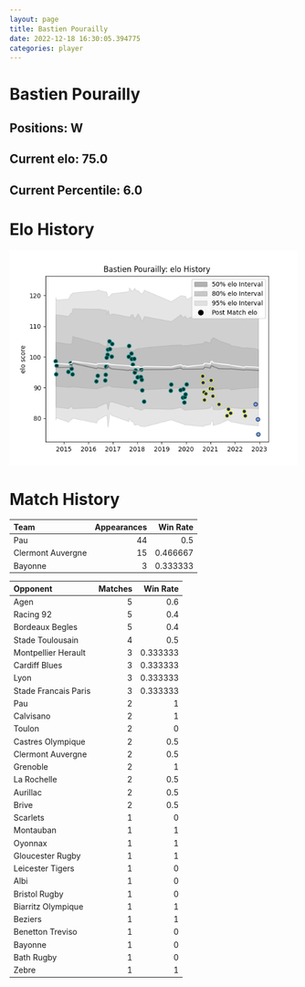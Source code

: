 ```yaml
---  
layout: page  
title: Bastien Pourailly  
date: 2022-12-18 16:30:05.394775  
categories: player  
---
```

# Bastien Pourailly

## Positions: W

## Current elo: 75.0

## Current Percentile: 6.0

# Elo History


![elo history](history_BastienPourailly.png)
# Match History


| Team              |   Appearances |   Win Rate |
|:------------------|--------------:|-----------:|
| Pau               |            44 |   0.5      |
| Clermont Auvergne |            15 |   0.466667 |
| Bayonne           |             3 |   0.333333 |

| Opponent             |   Matches |   Win Rate |
|:---------------------|----------:|-----------:|
| Agen                 |         5 |   0.6      |
| Racing 92            |         5 |   0.4      |
| Bordeaux Begles      |         5 |   0.4      |
| Stade Toulousain     |         4 |   0.5      |
| Montpellier Herault  |         3 |   0.333333 |
| Cardiff Blues        |         3 |   0.333333 |
| Lyon                 |         3 |   0.333333 |
| Stade Francais Paris |         3 |   0.333333 |
| Pau                  |         2 |   1        |
| Calvisano            |         2 |   1        |
| Toulon               |         2 |   0        |
| Castres Olympique    |         2 |   0.5      |
| Clermont Auvergne    |         2 |   0.5      |
| Grenoble             |         2 |   1        |
| La Rochelle          |         2 |   0.5      |
| Aurillac             |         2 |   0.5      |
| Brive                |         2 |   0.5      |
| Scarlets             |         1 |   0        |
| Montauban            |         1 |   1        |
| Oyonnax              |         1 |   1        |
| Gloucester Rugby     |         1 |   1        |
| Leicester Tigers     |         1 |   0        |
| Albi                 |         1 |   0        |
| Bristol Rugby        |         1 |   0        |
| Biarritz Olympique   |         1 |   1        |
| Beziers              |         1 |   1        |
| Benetton Treviso     |         1 |   0        |
| Bayonne              |         1 |   0        |
| Bath Rugby           |         1 |   0        |
| Zebre                |         1 |   1        |